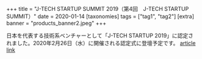 +++
title = "J-TECH STARTUP SUMMIT 2019（第4回　J-TECH STARTUP SUMMIT）"
date = 2020-01-14
[taxonomies]
tags = ["tag1", "tag2"]
[extra]
banner = "products_banner2.jpeg"
+++

日本を代表する技術系ベンチャーとして「J-TECH STARTUP 2019」に認定されました。2020年2月26日（水）に開催される認定式に登壇予定です。
[article link](https://www.tepweb.jp/event/j-techstartup2019/)  


